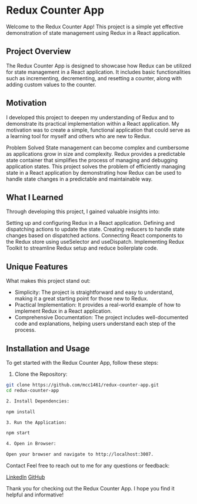 # Redux Counter App

Welcome to the Redux Counter App! This project is a simple yet effective demonstration of state management using Redux in a React application.

## Project Overview

The Redux Counter App is designed to showcase how Redux can be utilized for state management in a React application. It includes basic functionalities such as incrementing, decrementing, and resetting a counter, along with adding custom values to the counter.

## Motivation

I developed this project to deepen my understanding of Redux and to demonstrate its practical implementation within a React application. My motivation was to create a simple, functional application that could serve as a learning tool for myself and others who are new to Redux.

Problem Solved
State management can become complex and cumbersome as applications grow in size and complexity. Redux provides a predictable state container that simplifies the process of managing and debugging application states. This project solves the problem of efficiently managing state in a React application by demonstrating how Redux can be used to handle state changes in a predictable and maintainable way.

## What I Learned

Through developing this project, I gained valuable insights into:

Setting up and configuring Redux in a React application.
Defining and dispatching actions to update the state.
Creating reducers to handle state changes based on dispatched actions.
Connecting React components to the Redux store using useSelector and useDispatch.
Implementing Redux Toolkit to streamline Redux setup and reduce boilerplate code.

## Unique Features

What makes this project stand out:

- Simplicity: The project is straightforward and easy to understand, making it a great starting point for those new to Redux.
- Practical Implementation: It provides a real-world example of how to implement Redux in a React application.
- Comprehensive Documentation: The project includes well-documented code and explanations, helping users understand each step of the process.

## Installation and Usage

To get started with the Redux Counter App, follow these steps:

1. Clone the Repository:

```bash
git clone https://github.com/mcc1461/redux-counter-app.git
cd redux-counter-app

2. Install Dependencies:

npm install

3. Run the Application:

npm start

4. Open in Browser:

Open your browser and navigate to http://localhost:3007.

```

Contact
Feel free to reach out to me for any questions or feedback:

[LinkedIn](https://www.linkedin.com/in/mcoskuncelebi/)
[GitHub](https://github.com/mcc1461)

Thank you for checking out the Redux Counter App. I hope you find it helpful and informative!
